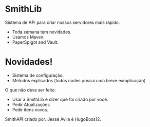 # SmithLib

Sistema de API para criar nossos servidores mais rápido.

  - Toda semana tem novidades.
  - Usamos Maven.
  - PaperSpigot and Vault.

# Novidades!

  - Sistema de configuração.
  - Metodos explicados (todos codes possui uma breve exmplicação)


O que não deve ser feito:
  - Usar a SmithLib e dizer que foi criado por você.
  - Pedir Atualizações
  - Pedir itens novos.

SmithAPI criado por.  Jessé Ávila é HugoBoss12.
